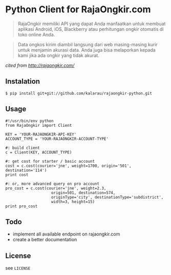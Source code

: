 # Python Client for RajaOngkir.com

> RajaOngkir memiliki API yang dapat Anda manfaatkan untuk membuat aplikasi Android, iOS, Blackberry atau perhitungan ongkir otomatis di toko online Anda.

> Data ongkos kirim diambil langsung dari web masing-masing kurir untuk menjamin akurasi data. Anda juga bisa melaporkan kepada kami jika ada ongkir yang tidak akurat.

*cited from http://rajaongkir.com/*

## Instalation

`$ pip install git+git://github.com/kalarau/rajaongkir-python.git`

## Usage

```
#!/usr/bin/env python
from RajaOngkir import Client

KEY = 'YOUR-RAJAONGKIR-API-KEY'
ACCOUNT_TYPE = 'YOUR-RAJAONGKIR-ACCOUNT-TYPE'

#: build client
c = Client(KEY, ACCOUNT_TYPE)

#: get cost for starter / basic account
cost = c.cost(courier='jne', weight=1700, origin='501', destination='114')
print cost

#: or, more advanced query on pro account
pro_cost = c.cost(courier='jne', weight=2.3,
                    origin=501, destination=574,
                    originType='city', destinationType='subdistrict',
                    width=3, height=15)
print pro_cost
```

## Todo

- implement all available endpoint on rajaongkir.com
- create a better documentation

## License

see `LICENSE`
